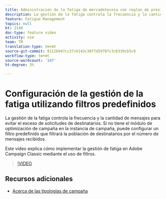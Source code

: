 ```yaml
---
title: Administración de la fatiga de mercadotecnia con reglas de presión
description: La gestión de la fatiga controla la frecuencia y la cantidad de mensajes para evitar el exceso de solicitudes de destinatarios. Si no tiene el módulo de optimización de campaña en la instancia de campaña, puede configurar un filtro predefinido que filtrará la población de destinatarios por el número de mensajes recibidos.   Este vídeo explica cómo implementar la gestión de fatiga en Adobe Campaign Classic mediante el uso de filtros.
feature: Fatigue Management
topics: null
kt: 2148
doc-type: feature video
activity: use
team: TM
translation-type: tm+mt
source-git-commit: 8112b947cc37c6143c38f7d59787c3c6339cb5c9
workflow-type: tm+mt
source-wordcount: '147'
ht-degree: 3%

---
```



# Configuración de la gestión de la fatiga utilizando filtros predefinidos

La gestión de la fatiga controla la frecuencia y la cantidad de mensajes para evitar el exceso de solicitudes de destinatarios. Si no tiene el módulo de optimización de campaña en la instancia de campaña, puede configurar un filtro predefinido que filtrará la población de destinatarios por el número de mensajes recibidos.

Este vídeo explica cómo implementar la gestión de fatiga en Adobe Campaign Classic mediante el uso de filtros.

>[!VIDEO](https://video.tv.adobe.com/v/25091?quality=12)

## Recursos adicionales

* [Acerca de las tipologías de campaña](https://docs.adobe.com/content/help/en/campaign-classic/using/orchestrating-campaigns/campaign-optimization/about-campaign-typologies.html)
